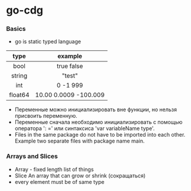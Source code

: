 # go-cdg

### Basics

* go is static typed language

|type  |example    |
|:---: |:---:|
|bool  | true false|
|string| "test"    |
|int   | 0 -1 999  |
|float64| 10.00 0.0009 -100.009|

* Переменные можно инициализировать вне функции, но нельзя присвоить переменную.
* Переменные сначала необходимо инициализировать с помощью оператора ': =' или синтаксиса 'var variableName type'.
* Files in the same package do not have to be imported into each other. Example two separate files with package name main.

### Arrays and Slices

* Array - fixed length list of things
* Slice An array that can grow or shrink (сокращаться)
* every element must be of same type